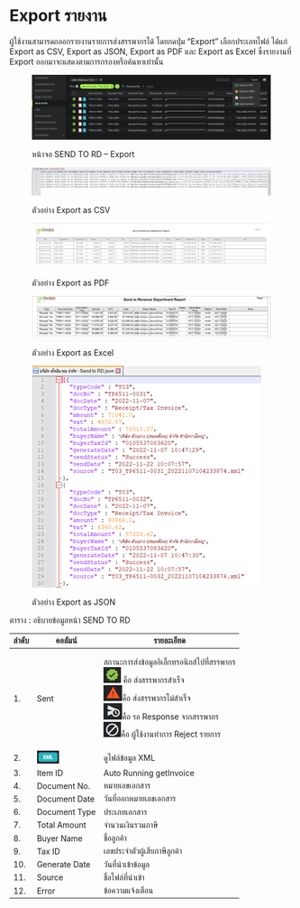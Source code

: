 # Export รายงาน

ผู้ใช้งานสามารดถออกรายงานรายการส่งสรรพากรได้ โดยกดปุ่ม “Export” เลือกประเภทไฟล์ ได้แก่ Export as CSV, Export as JSON, Export as PDF และ Export as Excel ซึ่งรายงานที่ Export ออกมาจะแสดงตามการกรองหรือค้นหาเท่านั้น

<figure><img src="../../.gitbook/assets/image (26).png" alt=""><figcaption><p>หน้าจอ SEND TO RD – Export</p></figcaption></figure>

<figure><img src="../../.gitbook/assets/image (37).png" alt=""><figcaption><p>ตัวอย่าง Export as CSV</p></figcaption></figure>

<figure><img src="../../.gitbook/assets/image (59).png" alt=""><figcaption><p>ตัวอย่าง Export as PDF</p></figcaption></figure>

<figure><img src="../../.gitbook/assets/image (10) (1).png" alt=""><figcaption><p>ตัวอย่าง Export as Excel</p></figcaption></figure>

<figure><img src="../../.gitbook/assets/image (91).png" alt=""><figcaption><p>ตัวอย่าง Export as JSON</p></figcaption></figure>

ตาราง : อธิบายข้อมูลหน้า SEND TO RD

| ลำดับ | คอลัมน์                                     | รายละเอียด                                                                                                                                                                                                                                                                                                                                                                                                     |
| ----- | ------------------------------------------- | -------------------------------------------------------------------------------------------------------------------------------------------------------------------------------------------------------------------------------------------------------------------------------------------------------------------------------------------------------------------------------------------------------------- |
| 1.    | Sent                                        | <p>สถานะการส่งข้อมูลอิเล็กทรอนิกส์ไปที่สรรพากร<br><img src="../../.gitbook/assets/image (3) (1) (1).png" alt=""> คือ ส่งสรรพากรสำเร็จ<br> <img src="../../.gitbook/assets/image (50).png" alt="">คือ ส่งสรรพากรไม่สำเร็จ<br> <img src="../../.gitbook/assets/image (27).png" alt="">คือ รอ Response จากสรรพากร<br> <img src="../../.gitbook/assets/image (28).png" alt="">คือ ผู้ใช้งานทำการ Reject รายการ</p> |
| 2.    | ![](<../../.gitbook/assets/image (14).png>) | ดูไฟล์ข้อมูล XML                                                                                                                                                                                                                                                                                                                                                                                               |
| 3.    | Item ID                                     | Auto Running getInvoice                                                                                                                                                                                                                                                                                                                                                                                        |
| 4.    | Document No.                                | หมายเลขเอกสาร                                                                                                                                                                                                                                                                                                                                                                                                  |
| 5.    | Document Date                               | วันที่ออกหมายเลขเอกสาร                                                                                                                                                                                                                                                                                                                                                                                         |
| 6.    | Document Type                               | ประเภทเอกสาร                                                                                                                                                                                                                                                                                                                                                                                                   |
| 7.    | Total Amount                                | จำนวนเงินรวมภาษี                                                                                                                                                                                                                                                                                                                                                                                               |
| 8.    | Buyer Name                                  | ชื่อลูกค้า                                                                                                                                                                                                                                                                                                                                                                                                     |
| 9.    | Tax ID                                      | เลขประจำตัวผู้เสียภาษีลูกค้า                                                                                                                                                                                                                                                                                                                                                                                   |
| 10.   | Generate Date                               | วันที่นำเข้าข้อมูล                                                                                                                                                                                                                                                                                                                                                                                             |
| 11.   | Source                                      | ชื่อไฟล์ที่นำเข้า                                                                                                                                                                                                                                                                                                                                                                                              |
| 12.   | Error                                       | ข้อความแจ้งเตือน                                                                                                                                                                                                                                                                                                                                                                                               |
